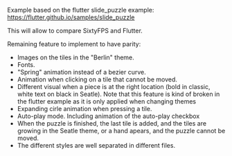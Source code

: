 
Example based on the flutter slide_puzzle example:
https://flutter.github.io/samples/slide_puzzle

This will allow to compare SixtyFPS and Flutter.

Remaining feature to implement to have parity:
 * Images on the tiles in the "Berlin" theme.
 * Fonts.
 * "Spring" animation instead of a bezier curve.
 * Animation when clicking on a tile that cannot be moved.
 * Different visual when a piece is at the right location (bold in classic, white text on black in
   Seatle). Note that this feature is kind of broken in the flutter example as it is only applied
   when changing themes
 * Expanding cirle animation when pressing a tile.
 * Auto-play mode. Including animation of the auto-play checkbox
 * When the puzzle is finished, the last tile is added, and the tiles are growing in the Seatle theme,
   or a hand apears, and the puzzle cannot be moved.
 * The different styles are well separated in different files.

